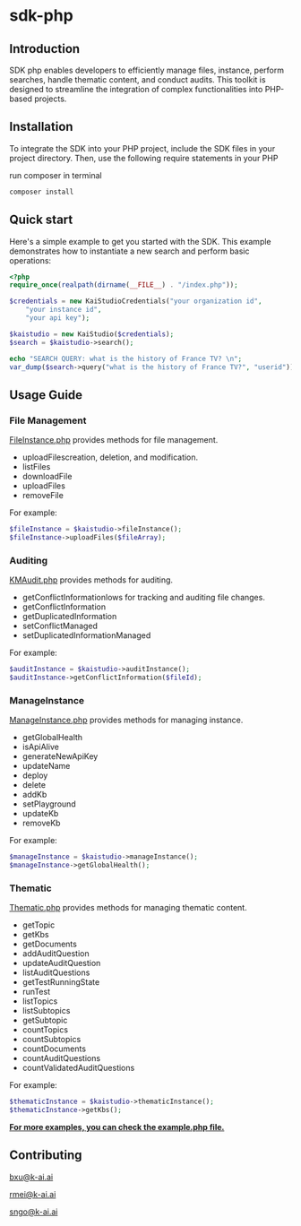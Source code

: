 # sdk-php

## Introduction
SDK php enables developers to efficiently manage files, instance, perform searches, handle thematic content, and conduct audits. This toolkit is designed to streamline the integration of complex functionalities into PHP-based projects.

## Installation
To integrate the SDK into your PHP project, include the SDK files in your project directory. Then, use the following require statements in your PHP 


run composer in terminal

```bash
composer install
```

## Quick start
Here's a simple example to get you started with the SDK. This example demonstrates how to instantiate a new search and perform basic operations:
```php
<?php
require_once(realpath(dirname(__FILE__) . "/index.php"));

$credentials = new KaiStudioCredentials("your organization id",
    "your instance id",
    "your api key");

$kaistudio = new KaiStudio($credentials);
$search = $kaistudio->search();

echo "SEARCH QUERY: what is the history of France TV? \n";
var_dump($search->query("what is the history of France TV?", "userid"));
````

## Usage Guide
### File Management
[FileInstance.php](modules/FileInstance.php) provides methods for file management.
- uploadFilescreation, deletion, and modification.
- listFiles
- downloadFile
- uploadFiles
- removeFile

For example:
```php
$fileInstance = $kaistudio->fileInstance();
$fileInstance->uploadFiles($fileArray);
```

### Auditing
[KMAudit.php](modules/KMAudit.php) provides methods for auditing.
- getConflictInformationlows for tracking and auditing file changes.
- getConflictInformation
- getDuplicatedInformation
- setConflictManaged
- setDuplicatedInformationManaged

For example:
```php
$auditInstance = $kaistudio->auditInstance();
$auditInstance->getConflictInformation($fileId);
```
### ManageInstance
[ManageInstance.php](modules/ManageInstance.php) provides methods for managing instance.
- getGlobalHealth
- isApiAlive
- generateNewApiKey
- updateName
- deploy
- delete
- addKb
- setPlayground
- updateKb
- removeKb

For example:
```php
$manageInstance = $kaistudio->manageInstance();
$manageInstance->getGlobalHealth();
```

### Thematic
[Thematic.php](modules/Thematic.php) provides methods for managing thematic content.
- getTopic
- getKbs
- getDocuments
- addAuditQuestion
- updateAuditQuestion
- listAuditQuestions
- getTestRunningState
- runTest
- listTopics
- listSubtopics
- getSubtopic
- countTopics
- countSubtopics
- countDocuments
- countAuditQuestions
- countValidatedAuditQuestions

For example:
```php
$thematicInstance = $kaistudio->thematicInstance();
$thematicInstance->getKbs();
```

<u>**For more examples, you can check the [example.php](example.php) file.**</u>

## Contributing
bxu@k-ai.ai

rmei@k-ai.ai

sngo@k-ai.ai


